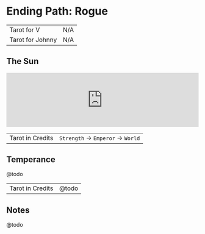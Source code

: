 # Ending Path: Rogue

|                  |                                  |
|------------------|----------------------------------|
| Tarot for V      | N/A                              |
| Tarot for Johnny | N/A                              |

## The Sun

<iframe style="aspect-ratio: 32/9; width:100%" src="https://www.youtube.com/embed/7xtjW_MZSnk" frameborder="0" allow="accelerometer; autoplay; encrypted-media; gyroscope; picture-in-picture" allowfullscreen></iframe>

|                  |                                  |
|------------------|----------------------------------|
| Tarot in Credits | `Strength` → `Emperor` → `World` |

## Temperance

@todo

|                  |       |
|------------------|-------|
| Tarot in Credits | @todo |

## Notes

@todo

